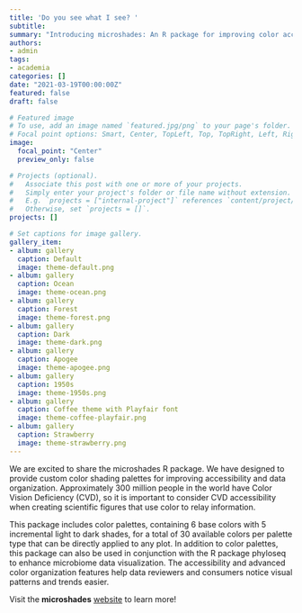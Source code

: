 ```yaml
---
title: 'Do you see what I see? '
subtitle: 
summary: "Introducing microshades: An R package for improving color accessibility and organization of complex data"
authors:
- admin
tags:
- academia
categories: []
date: "2021-03-19T00:00:00Z"
featured: false
draft: false

# Featured image
# To use, add an image named `featured.jpg/png` to your page's folder.
# Focal point options: Smart, Center, TopLeft, Top, TopRight, Left, Right, BottomLeft, Bottom, BottomRight
image:
  focal_point: "Center"
  preview_only: false

# Projects (optional).
#   Associate this post with one or more of your projects.
#   Simply enter your project's folder or file name without extension.
#   E.g. `projects = ["internal-project"]` references `content/project/deep-learning/index.md`.
#   Otherwise, set `projects = []`.
projects: []

# Set captions for image gallery.
gallery_item:
- album: gallery
  caption: Default
  image: theme-default.png
- album: gallery
  caption: Ocean
  image: theme-ocean.png
- album: gallery
  caption: Forest
  image: theme-forest.png
- album: gallery
  caption: Dark
  image: theme-dark.png
- album: gallery
  caption: Apogee
  image: theme-apogee.png
- album: gallery
  caption: 1950s
  image: theme-1950s.png
- album: gallery
  caption: Coffee theme with Playfair font
  image: theme-coffee-playfair.png
- album: gallery
  caption: Strawberry
  image: theme-strawberry.png
---
```


We are excited to share the microshades R package. We have designed to provide custom color shading palettes for improving accessibility and data organization. Approximately 300 million people in the world have Color Vision Deficiency (CVD), so it is important to consider CVD accessibility when creating scientific figures that use color to relay information.

This package includes color palettes, containing 6 base colors with 5 incremental light to dark shades, for a total of 30 available colors per palette type that can be directly applied to any plot. In addition to color palettes, this package can also be used in conjunction with the R package phyloseq to enhance microbiome data visualization. The accessibility and advanced color organization features help data reviewers and consumers notice visual patterns and trends easier.

Visit the **microshades** [website](https://karstenslab.github.io/microshades) to learn more!

 
